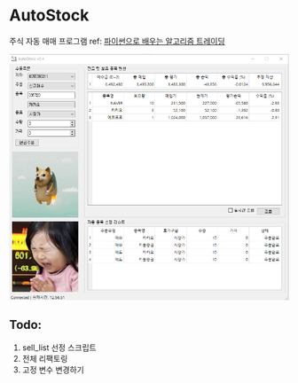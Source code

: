 # AutoStock
주식 자동 매매 프로그램
ref: [파이썬으로 배우는 알고리즘 트레이딩](https://wikidocs.net/book/110)

![main_1.png](readme/main_1.png)

## Todo:
1. sell_list 선정 스크립트
2. 전체 리팩토링
3. 고정 변수 변경하기